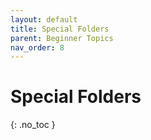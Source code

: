 ```yaml
---
layout: default
title: Special Folders
parent: Beginner Topics
nav_order: 8
---
```


# Special Folders
{: .no_toc }
